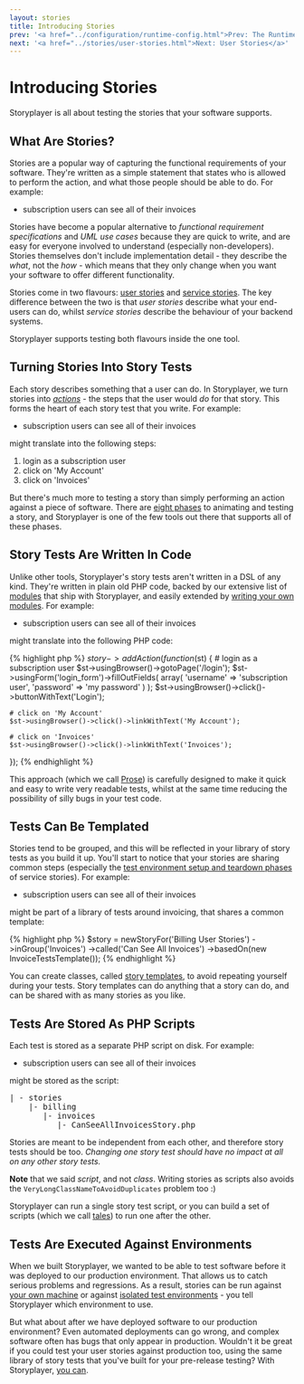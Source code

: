 ```yaml
---
layout: stories
title: Introducing Stories
prev: '<a href="../configuration/runtime-config.html">Prev: The Runtime Configuration</a>'
next: '<a href="../stories/user-stories.html">Next: User Stories</a>'
---
```


# Introducing Stories

Storyplayer is all about testing the stories that your software supports.

## What Are Stories?

Stories are a popular way of capturing the functional requirements of your software.  They're written as a simple statement that states who is allowed to perform the action, and what those people should be able to do.  For example:

* subscription users can see all of their invoices

Stories have become a popular alternative to _functional requirement specifications_ and _UML use cases_ because they are quick to write, and are easy for everyone involved to understand (especially non-developers).  Stories themselves don't include implementation detail - they describe the _what_, not the _how_ - which means that they only change when you want your software to offer different functionality.

Stories come in two flavours: [user stories](user-stories.html) and [service stories](service-stories.html).  The key difference between the two is that _user stories_ describe what your end-users can do, whilst _service stories_ describe the behaviour of your backend systems.

Storyplayer supports testing both flavours inside the one tool.

## Turning Stories Into Story Tests

Each story describes something that a user can do.  In Storyplayer, we turn stories into _[actions](action.html)_ - the steps that the user would _do_ for that story.  This forms the heart of each story test that you write.  For example:

* subscription users can see all of their invoices

might translate into the following steps:

1. login as a subscription user
1. click on 'My Account'
1. click on 'Invoices'

But there's much more to testing a story than simply performing an action against a piece of software.  There are [eight phases](phases.html) to animating and testing a story, and Storyplayer is one of the few tools out there that supports all of these phases.

## Story Tests Are Written In Code

Unlike other tools, Storyplayer's story tests aren't written in a DSL of any kind.  They're written in plain old PHP code, backed by our extensive list of [modules](../modules/index.html) that ship with Storyplayer, and easily extended by [writing your own modules](../prose/creating-prose-modules.html).  For example:

* subscription users can see all of their invoices

might translate into the following PHP code:

{% highlight php %}
$story->addAction(function($st) {
	# login as a subscription user
	$st->usingBrowser()->gotoPage('/login');
	$st->usingForm('login_form')->fillOutFields(
		array(
			'username' => 'subscription user',
			'password' => 'my password'
		)
	);
	$st->usingBrowser()->click()->buttonWithText('Login');

	# click on 'My Account'
	$st->usingBrowser()->click()->linkWithText('My Account');

	# click on 'Invoices'
	$st->usingBrowser()->click()->linkWithText('Invoices');
});
{% endhighlight %}

This approach (which we call [Prose](../prose/index.html)) is carefully designed to make it quick and easy to write very readable tests, whilst at the same time reducing the possibility of silly bugs in your test code.

## Tests Can Be Templated

Stories tend to be grouped, and this will be reflected in your library of story tests as you build it up.  You'll start to notice that your stories are sharing common steps (especially the [test environment setup and teardown phases](test-environment-setup-teardown.html) of service stories). For example:

* subscription users can see all of their invoices

might be part of a library of tests around invoicing, that shares a common template:

{% highlight php %}
$story = newStoryFor('Billing User Stories')
         ->inGroup('Invoices')
         ->called('Can See All Invoices')
         ->basedOn(new InvoiceTestsTemplate());
{% endhighlight %}

You can create classes, called [story templates](story-templates.html), to avoid repeating yourself during your tests. Story templates can do anything that a story can do, and can be shared with as many stories as you like.

## Tests Are Stored As PHP Scripts

Each test is stored as a separate PHP script on disk.  For example:

* subscription users can see all of their invoices

might be stored as the script:

<pre>
| - stories
    |- billing
       |- invoices
          |- CanSeeAllInvoicesStory.php
</pre>

Stories are meant to be independent from each other, and therefore story tests should be too.  _Changing one story test should have no impact at all on any other story tests._

__Note__ that we said _script_, and not _class_.  Writing stories as scripts also avoids the `VeryLongClassNameToAvoidDuplicates` problem too :)

Storyplayer can run a single story test script, or you can build a set of scripts (which we call [tales](tales.html)) to run one after the other.

## Tests Are Executed Against Environments

When we built Storyplayer, we wanted to be able to test software before it was deployed to our production environment.  That allows us to catch serious problems and regressions.  As a result, stories can be run against [your own machine](../environments/your-machine/index.html) or against [isolated test environments](../environments/isolated/index.html) - you tell Storyplayer which environment to use.

But what about after we have deployed software to our production environment? Even automated deployments can go wrong, and complex software often has bugs that only appear in production. Wouldn't it be great if you could test your user stories against production too, using the same library of story tests that you've built for your pre-release testing?  With Storyplayer, [you can](../environments/production.html).
